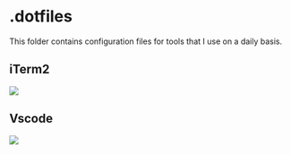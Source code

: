 # .dotfiles

This folder contains configuration files for tools that I use on a daily basis.

## iTerm2
![](https://i.imgur.com/mtKRszO.png)

## Vscode
![](https://i.imgur.com/DdMmYKd.png)